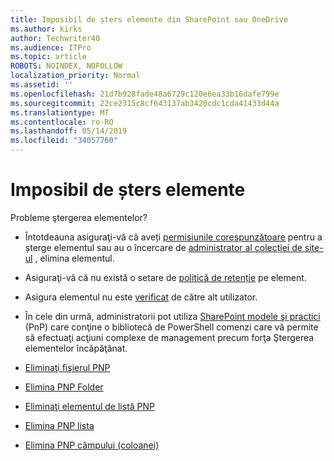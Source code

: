 ```yaml
---
title: Imposibil de șters elemente din SharePoint sau OneDrive
ms.author: kirks
author: Techwriter40
ms.audience: ITPro
ms.topic: article
ROBOTS: NOINDEX, NOFOLLOW
localization_priority: Normal
ms.assetid: ''
ms.openlocfilehash: 21d7b928fade48a6729c120e6ea33b16dafe799e
ms.sourcegitcommit: 22ce2315c8cf643137ab3420cdc1cda41433d44a
ms.translationtype: MT
ms.contentlocale: ro-RO
ms.lasthandoff: 05/14/2019
ms.locfileid: "34057760"
---
```

# <a name="unable-to-delete-items"></a>Imposibil de șters elemente

Probleme ştergerea elementelor?

- Întotdeauna asiguraţi-vă că aveți [permisiunile corespunzătoare](https://docs.microsoft.com/en-us/sharepoint/default-sharepoint-groups) pentru a șterge elementul sau au o încercare de [administrator al colecției de site-ul](https://docs.microsoft.com/en-us/sharepoint/customize-sharepoint-site-permissions#add-change-or-remove-a-site-collection-administrator) , elimina elementul.

- Asiguraţi-vă că nu există o setare de [politică de retenție](https://docs.microsoft.com/en-us/office365/securitycompliance/retention-policies) pe element.

- Asigura elementul nu este [verificat](https://support.office.com/en-us/article/check-out-check-in-or-discard-changes-to-files-in-a-library-7e2c12a9-a874-4393-9511-1378a700f6de) de către alt utilizator.

- În cele din urmă, administratorii pot utiliza [SharePoint modele şi practici](https://docs.microsoft.com/en-us/powershell/sharepoint/sharepoint-pnp/sharepoint-pnp-cmdlets?view=sharepoint-ps#installation) (PnP) care conţine o bibliotecă de PowerShell comenzi care vă permite să efectuaţi acţiuni complexe de management precum forţa Ştergerea elementelor încăpăţânat. 
- [Eliminaţi fişierul PNP](https://docs.microsoft.com/en-us/powershell/module/sharepoint-pnp/remove-pnpfile?view=sharepoint-ps)
- [Elimina PNP Folder](https://docs.microsoft.com/en-us/powershell/module/sharepoint-pnp/remove-pnpfolder?view=sharepoint-ps)
- [Eliminaţi elementul de listă PNP](https://docs.microsoft.com/en-us/powershell/module/sharepoint-pnp/remove-pnplistitem?view=sharepoint-ps)
- [Elimina PNP lista](https://docs.microsoft.com/en-us/powershell/module/sharepoint-pnp/remove-pnplist?view=sharepoint-ps)
- [Elimina PNP câmpului (coloanei)](https://docs.microsoft.com/en-us/powershell/module/sharepoint-pnp/remove-pnpfield?view=sharepoint-ps)